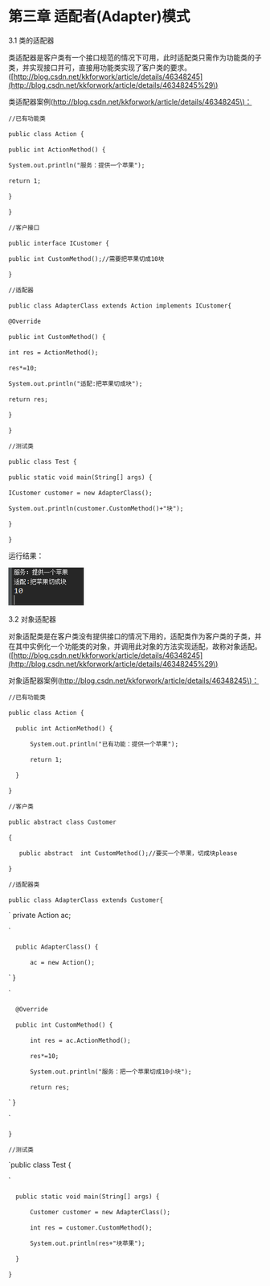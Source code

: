 # 第三章 适配者\(Adapter\)模式

3.1 类的适配器

类适配器是客户类有一个接口规范的情况下可用，此时适配类只需作为功能类的子类，并实现接口并可，直接用功能类实现了客户类的要求。\([http://blog.csdn.net/kkforwork/article/details/46348245](http://blog.csdn.net/kkforwork/article/details/46348245%29\)

类适配器案例\([http://blog.csdn.net/kkforwork/article/details/46348245\)：](http://blog.csdn.net/kkforwork/article/details/46348245%29：)

`//已有功能类`

`public class Action {`

`public int ActionMethod() {`

`System.out.println("服务：提供一个苹果");`

`return 1;`

`}`

`}`

`//客户接口`

`public interface ICustomer {`

`public int CustomMethod();//需要把苹果切成10块`

`}`

`//适配器`

`public class AdapterClass extends Action implements ICustomer{`

`@Override`

`public int CustomMethod() {`

`int res = ActionMethod();`

`res*=10;`

`System.out.println("适配:把苹果切成块");`

`return res;`

`}`

`}`

`//测试类`

`public class Test {`

`public static void main(String[] args) {`

`ICustomer customer = new AdapterClass();`

`System.out.println(customer.CustomMethod()+"块");`

`}`

`}`

运行结果：

![](/assets/image3_1.png)

3.2 对象适配器

对象适配类是在客户类没有提供接口的情况下用的，适配类作为客户类的子类，并在其中实例化一个功能类的对象，并调用此对象的方法实现适配，故称对象适配。\([http://blog.csdn.net/kkforwork/article/details/46348245](http://blog.csdn.net/kkforwork/article/details/46348245%29\)

对象适配器案例\([http://blog.csdn.net/kkforwork/article/details/46348245\)：](http://blog.csdn.net/kkforwork/article/details/46348245%29：)

`//已有功能类
`

`public class Action {
`

`	public int ActionMethod() {
`

`		System.out.println("已有功能：提供一个苹果");
`

`		return 1;
`

`	}
`

`}
`

`//客户类
`

`public abstract class Customer
`

`{
`

`    public abstract  int CustomMethod();//要买一个苹果，切成块please
`

`}
`

`//适配器类
`

`public class AdapterClass extends Customer{
`

`	private Action ac;
	
`

`	public AdapterClass() {
`

`		ac = new Action(); 
`

`	}
	
`

`	@Override
`

`	public int CustomMethod() {
`

`		int res = ac.ActionMethod();
`

`		res*=10;
`

`		System.out.println("服务：把一个苹果切成10小块");
`

`		return res;
`

`	}

`

`}`

`//测试类
`

`public class Test {

`

`	public static void main(String[] args) {
`

`		Customer customer = new AdapterClass();
`

`		int res = customer.CustomMethod();
`

`		System.out.println(res+"块苹果");
`

`	}
`

`}`



